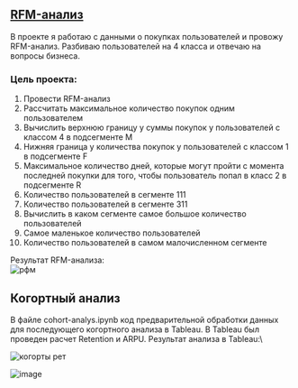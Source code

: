 ## [RFM-анализ](https://github.com/belladzhu/product-analysis/blob/master/rfm-and-cohort-analysis/rfm-analys.ipynb)

В проекте я работаю с данными о покупках пользователей и провожу RFM-анализ. Разбиваю пользователей на 4 класса и отвечаю на вопросы бизнеса.
### Цель проекта:
1. Провести RFM-анализ
2. Рассчитать максимальное количество покупок одним пользователем
3. Вычислить верхнюю границу у суммы покупок у пользователей с классом 4 в подсегменте М
4. Hижняя граница у количества покупок у пользователей с классом 1 в подсегменте F
5. Максимальное количество дней, которые могут пройти с момента последней покупки для того, чтобы пользователь попал в класс 2 в подсегменте R
6. Количество пользователей в сегменте 111
7. Количество пользователей в сегменте 311
8. Вычислить в каком сегменте самое большое количество пользователей
9. Самое маленькое количество пользователей 
10. Количество пользователей в самом малочисленном сегменте

Результат RFM-анализа:\
![рфм ](https://github.com/belladzhu/product-analysis/assets/101130608/4409ea0f-f382-4b4b-93da-d1c4feb727fc)


## Когортный анализ
В файле cohort-analys.ipynb код предварительной обработки данных для последующего когортного анализа в Tableau.
В Tableau был проведен расчет Retention и ARPU.
Результат анализа в Tableau:\

![когорты рет](https://github.com/belladzhu/product-analysis/assets/101130608/281c7d46-c756-4121-bdc9-9862eec76e34)

![image](https://github.com/belladzhu/product-analysis/assets/101130608/d380d99f-1b0d-463c-968d-e6931d6d76bb)

